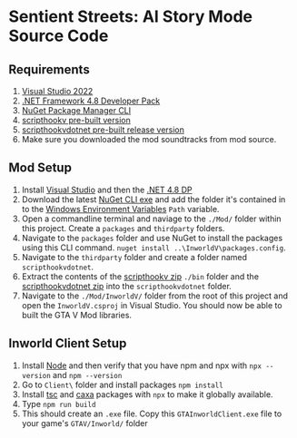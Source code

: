 # Sentient Streets: AI Story Mode Source Code

## Requirements

1. [Visual Studio 2022](https://visualstudio.microsoft.com/)
1. [.NET Framework 4.8 Developer Pack](https://dotnet.microsoft.com/en-us/download/visual-studio-sdks?cid=getdotnetsdk)
1. [NuGet Package Manager CLI](https://www.nuget.org/downloads)
1. [scripthookv pre-built version](http://www.dev-c.com/gtav/scripthookv/)
1. [scripthookvdotnet pre-built release version](https://github.com/scripthookvdotnet/scripthookvdotnet/releases)
1. Make sure you downloaded the mod soundtracks from mod source. 

## Mod Setup

1. Install [Visual Studio](https://visualstudio.microsoft.com/) and then the [.NET 4.8 DP](https://dotnet.microsoft.com/en-us/download/visual-studio-sdks?cid=getdotnetsdk)
1. Download the latest [NuGet CLI exe](https://www.nuget.org/downloads) and add the folder it's contained in to the [Windows Environment Variables](https://docs.oracle.com/en/database/oracle/machine-learning/oml4r/1.5.1/oread/creating-and-modifying-environment-variables-on-windows.html) `Path` variable.
1. Open a commandline terminal and naviage to the `./Mod/` folder within this project. Create a `packages` and `thirdparty` folders.
1. Navigate to the `packages` folder and use NuGet to install the packages using this CLI command. `nuget install ..\InworldV\packages.config`.
1. Navigate to the `thirdparty` folder and create a folder named `scripthookvdotnet`.
1. Extract the contents of the [scripthookv zip](http://www.dev-c.com/gtav/scripthookv/) `./bin` folder and the [scripthookvdotnet zip](https://github.com/scripthookvdotnet/scripthookvdotnet/releases) into the `scripthookvdotnet` folder.
1. Navigate to the `./Mod/InworldV/` folder from the root of this project and open the `InworldV.csproj` in Visual Studio. You should now be able to built the GTA V Mod libraries.

## Inworld Client Setup
1. Install [Node](https://nodejs.org/en/download/current) and then verify that you have npm and npx with `npx --version` and `npm --version`
2. Go to `Client\` folder and install packages `npm install`
3. Install [tsc](https://www.npmjs.com/package/typescript) and [caxa](https://www.npmjs.com/package/caxa) packages with `npx` to make it globally available. 
4. Type `npm run build`
5. This should create an `.exe` file. Copy this `GTAInworldClient.exe` file to your game's `GTAV/Inworld/` folder
